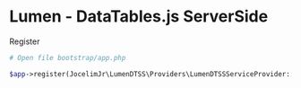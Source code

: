 # Lumen - DataTables.js ServerSide

Register

```php
# Open file bootstrap/app.php

$app->register(JocelimJr\LumenDTSS\Providers\LumenDTSSServiceProvider::class);
```
